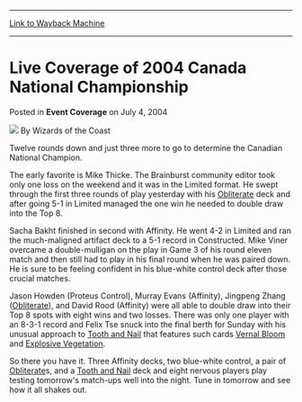 
---
[Link to Wayback Machine](https://web.archive.org/web/20220625042653/https://magic.wizards.com/en/articles/archive/event-coverage/live-coverage-2004-canada-national-championship-2004-07-04-0)

[_metadata_:author]:- "Wizards of the Coast"
[_metadata_:description]:- "Twelve rounds down and just three more to go to determine the Canadian National Champion. The early favorite is Mike Thicke. The Brainburst community editor took only one loss on the weekend and it was in the Limited format. He swept through the first three rounds of play yesterday with his Obliterate deck and after going 5-1 in Limited managed the one win he needed to double"
[_metadata_:generator]:- "Drupal 7 (http://drupal.org)"
[_metadata_:node]:- "526236"
[_metadata_:publish_date]:- "2004-07-04"
[_metadata_:source]:- "div-main-content"
[_metadata_:title]:- "Live Coverage of 2004 Canada National Championship"
[_metadata_:wayback_capture_timestamp]:- "2022-06-25 04:26:53"
[_metadata_:wayback_raw_url]:- "https://web.archive.org/web/20220625042653id_/https://magic.wizards.com/en/articles/archive/event-coverage/live-coverage-2004-canada-national-championship-2004-07-04-0"
[_metadata_:wayback_url]:- "https://magic.wizards.com/en/articles/archive/event-coverage/live-coverage-2004-canada-national-championship-2004-07-04-0"
---


Live Coverage of 2004 Canada National Championship
==================================================



 Posted in **Event Coverage**
 on July 4, 2004 






![](https://media.magic.wizards.com/styles/auth_small/public/images/person/wizards_author.jpg)
By Wizards of the Coast











Twelve rounds down and just three more to go to determine the Canadian National Champion.


The early favorite is Mike Thicke. The Brainburst community editor took only one loss on the weekend and it was in the Limited format. He swept through the first three rounds of play yesterday with his [Obliterate](https://gatherer.wizards.com/Pages/Card/Details.aspx?name=Obliterate) deck and after going 5-1 in Limited managed the one win he needed to double draw into the Top 8.


Sacha Bakht finished in second with Affinity. He went 4-2 in Limited and ran the much-maligned artifact deck to a 5-1 record in Constructed. Mike Viner overcame a double-mulligan on the play in Game 3 of his round eleven match and then still had to play in his final round when he was paired down. He is sure to be feeling confident in his blue-white control deck after those crucial matches.


Jason Howden (Proteus Control), Murray Evans (Affinity), Jingpeng Zhang ([Obliterate](https://gatherer.wizards.com/Pages/Card/Details.aspx?name=Obliterate)), and David Rood (Affinity) were all able to double draw into their Top 8 spots with eight wins and two losses. There was only one player with an 8-3-1 record and Felix Tse snuck into the final berth for Sunday with his unusual approach to [Tooth and Nail](https://gatherer.wizards.com/Pages/Card/Details.aspx?name=Tooth+and+Nail) that features such cards [Vernal Bloom](https://gatherer.wizards.com/Pages/Card/Details.aspx?name=Vernal+Bloom) and [Explosive Vegetation](https://gatherer.wizards.com/Pages/Card/Details.aspx?name=Explosive+Vegetation).


So there you have it. Three Affinity decks, two blue-white control, a pair of [Obliterate](https://gatherer.wizards.com/Pages/Card/Details.aspx?name=Obliterate)s, and a [Tooth and Nail](https://gatherer.wizards.com/Pages/Card/Details.aspx?name=Tooth+and+Nail) deck and eight nervous players play testing tomorrow's match-ups well into the night. Tune in tomorrow and see how it all shakes out.







